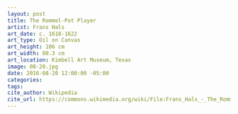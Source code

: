 ```yaml
---
layout: post
title: The Rommel-Pot Player
artist: Frans Hals
art_date: c. 1618-1622
art_type: Oil on Canvas
art_height: 106 cm
art_width: 80.3 cm
art_location: Kimbell Art Museum, Texas
image: 08-20.jpg
date: 2016-08-20 12:00:00 -05:00
categories:
tags:
cite_author: Wikipedia
cite_url: https://commons.wikimedia.org/wiki/File:Frans_Hals_-_The_Rommel-Pot_Player_-_Google_Art_Project.jpg
---
```

